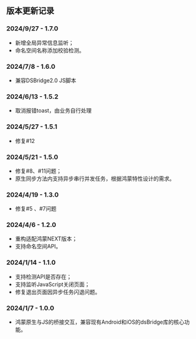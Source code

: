 
## 版本更新记录

### 2024/9/27 - 1.7.0

- 新增全局异常信息监听；
- 命名空间名称添加校验检测。

### 2024/7/8 - 1.6.0

- 兼容DSBridge2.0 JS脚本

### 2024/6/13 - 1.5.2

- 取消报错toast，由业务自行处理

### 2024/5/27 - 1.5.1

- 修复#12

### 2024/5/21 - 1.5.0

- 修复#8、#11问题；
- 原生同步方法内支持异步串行并发任务，根据鸿蒙特性设计的需求。

### 2024/4/19 - 1.3.0

- 修复#5 、#7问题

### 2024/4/6 - 1.2.0

- 重构适配鸿蒙NEXT版本；
- 支持命名空间API。

### 2024/1/14 - 1.1.0

- 支持检测API是否存在；
- 支持监听JavaScript关闭页面；
- 修复退出页面因异步任务闪退问题。

### 2024/1/7 - 1.0.0

- 鸿蒙原生与JS的桥接交互，兼容现有Android和iOS的dsBridge库的核心功能。



